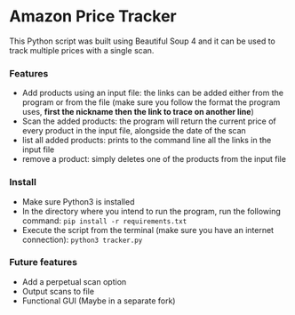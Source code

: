 # Amazon Price Tracker
This Python script was built using Beautiful Soup 4 and it can be used to track multiple prices with a single scan.

### Features
- Add products using an input file: the links can be added either from the program or from the file (make sure you follow the format the program uses, **first the nickname then the link to trace on another line**)
- Scan the added products: the program will return the current price of every product in the input file, alongside the date of the scan
- list all added products: prints to the command line all the links in the input file
- remove a product: simply deletes one of the products from the input file

### Install
- Make sure Python3 is installed
- In the directory where you intend to run the program, run the following command:
`pip install -r requirements.txt`
- Execute the script from the terminal (make sure you have an internet connection):
`python3 tracker.py`

### Future features
- Add a perpetual scan option
- Output scans to file
- Functional GUI (Maybe in a separate fork)